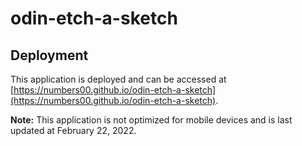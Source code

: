 # odin-etch-a-sketch

## Deployment

This application is deployed and can be accessed at [https://numbers00.github.io/odin-etch-a-sketch](https://numbers00.github.io/odin-etch-a-sketch).

**Note:** This application is not optimized for mobile devices and is last updated at February 22, 2022.
